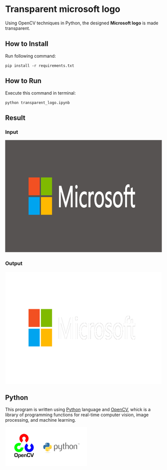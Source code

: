 # Transparent microsoft logo 
Using OpenCV techniques in Python, the designed **Microsoft logo** is made transparent.

## How to Install
Run following command:
```
pip install -r requirements.txt
```

## How to Run
Execute this command in terminal:
```
python transparent_logo.ipynb
```

## Result

### Input
<img src="input\my_logo.png" width="803.2" height="360">

### Output
<img src="output\result.png" width="803.2" height="360">

## Python
This program is written using [Python](https://www.python.org/) language and [OpenCV](https://opencv.org/), whick is a library of programming functions for real-time computer vision, image processing, and machine learning.

<img src="opencv.webp" width="262.5" height="124.75">